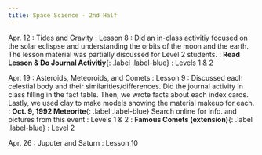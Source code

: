 ```yaml
---
title: Space Science - 2nd Half
---
```

Apr. 12
: Tides and Gravity
  : Lesson 8
: Did an in-class activitiy focused on the solar eclispse and understanding the orbits of the moon and the earth.  The lesson material was partially discussed for Level 2 students.
: **Read Lesson & Do Journal Activitiy**{: .label .label-blue} 
  : Levels 1 & 2


Apr. 19
: Asteroids, Meteoroids, and Comets
  : Lesson 9
: Discussed each celestial body and their similarities/differences.  Did the journal activity in class filling in the fact table.  Then, we wrote facts about each index cards.  Lastly, we used clay to make models showing the material makeup for each.
: **Oct. 9, 1992 Meteorite**{: .label .label-blue} Search online for info. and pictures from this event
  : Levels 1 & 2
: **Famous Comets (extension)**{: .label .label-blue} 
  : Level 2

Apr. 26 
: Juputer and Saturn
  : Lesson 10

